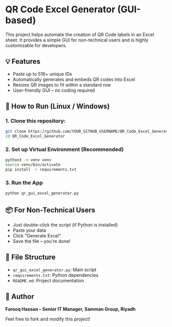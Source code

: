 # QR Code Excel Generator (GUI-based)

This project helps automate the creation of QR Code labels in an Excel sheet. It provides a simple GUI for non-technical users and is highly customizable for developers.

## 💡 Features
- Paste up to 516+ unique IDs
- Automatically generates and embeds QR codes into Excel
- Resizes QR images to fit within a standard row
- User-friendly GUI – no coding required

## 🚀 How to Run (Linux / Windows)
### 1. Clone this repository:
```bash
git clone https://github.com/YOUR_GITHUB_USERNAME/QR_Code_Excel_Generator.git
cd QR_Code_Excel_Generator
```

### 2. Set up Virtual Environment (Recommended)
```bash
python3 -m venv venv
source venv/bin/activate
pip install -r requirements.txt
```

### 3. Run the App
```bash
python qr_gui_excel_generator.py
```

## 📦 For Non-Technical Users
- Just double-click the script (if Python is installed)
- Paste your data
- Click "Generate Excel"
- Save the file – you're done!

## 📂 File Structure
- `qr_gui_excel_generator.py`: Main script
- `requirements.txt`: Python dependencies
- `README.md`: Project documentation

## 👤 Author
**Farooq Hassan – Senior IT Manager, Samman Group, Riyadh**

Feel free to fork and modify this project!
